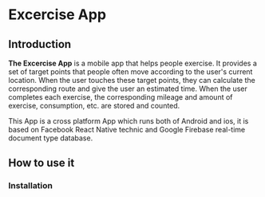 # Excercise App

## Introduction
__The Excercise App__ is a mobile app that helps people exercise. It provides a set of target points that people often move according to the user's current location. When the user touches these target points, they can calculate the corresponding route and give the user an estimated time. When the user completes each exercise, the corresponding mileage and amount of exercise, consumption, etc. are stored and counted.

This App is a cross platform App which runs both of Android and ios, it is based on Facebook React Native technic and Google Firebase real-time document type database. 

## How to use it
### Installation